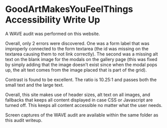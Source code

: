 # GoodArtMakesYouFeelThings Accessibility Write Up

A WAVE audit was performed on this website.

Overall, only 2 errors were discovered. One was a form label that was improperly connected to the form textarea (the id was missing on the textarea causing them to not link correctly). The second was a missing alt text on the blank image for the modals on the gallery page (this was fixed by simply adding that the image doesn't exist since when the modal pops up, the alt text comes from the image placed that is part of the grid).

Contrast is found to be excellent. The ratio is 10.25:1 and passes both the small text and the large text.

Overall, this site makes use of header sizes, alt text on all images, and fallbacks that keeps all content displayed in case CSS or Javascript are turned off. This keeps all content accessible no matter what the user needs.

Screen captures of the WAVE audit are available within the same folder as this audit writeup.
